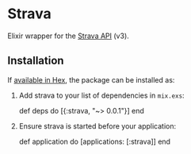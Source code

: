 # Strava

Elixir wrapper for the [Strava API](https://strava.github.io/api/) (v3).

## Installation

If [available in Hex](https://hex.pm/docs/publish), the package can be installed as:

  1. Add strava to your list of dependencies in `mix.exs`:

        def deps do
          [{:strava, "~> 0.0.1"}]
        end

  2. Ensure strava is started before your application:

        def application do
          [applications: [:strava]]
        end


